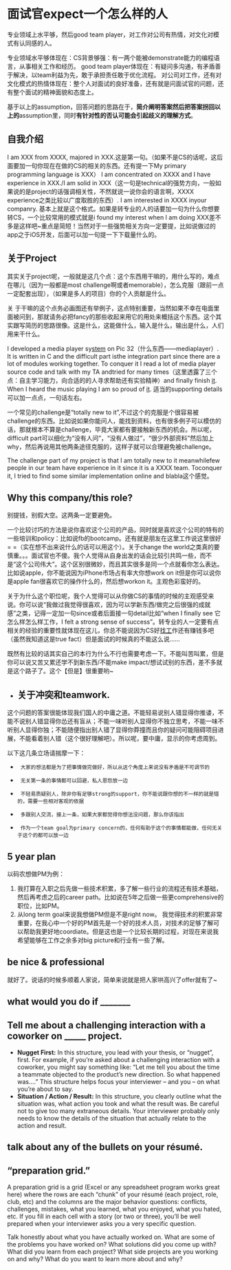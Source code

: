 # 面试官**expect**一个怎么样的人

专业领域上水平够，然后good team player，对工作对公司有热情，对文化对模式有认同感的人。

专业领域水平够体现在：CS背景够强：有一两个能被demonstrate能力的编程语言，从事相关工作和经历。
good team player体现在：有疑问多沟通，有矛盾善于解决，以team利益为先，敢于承担责任敢于优化流程。
对公司对工作，还有对文化模式的热情体现在：整个人对面试的良好准备，还有就是问面试官的问题，还有整个面试的精神面貌和态度上。

基于以上的assumption，回答问题的思路在于，**简介阐明答案然后把答案拐回以上的**assumption里，同时**有针对性的否认可能会引起歧义的理解方式**。

## 自我介绍

I am XXX from XXXX, majored in XXX.这是第一句。（如果不是CS的话呢，这后面要加一句你现在在做的CS的相关的东西。还有提一下My primary programming language is XXX） I am concentrated on XXXX and I have experience in XXX./I am solid in XXX（这一句是technical的强势方向，一般如果说的是project的话强调相关性，不然就说一说你会的语言啊，XXXX experience之类比较以广度取胜的东西）. I am interested in XXXX inyour companry.  基本上就是这个格式。如果是转专业的人的话要加一句为什么你想要转CS，一个比较常用的模式就是i found my interest when I am doing XXX差不多是这样吧~重点是简短！当然对于一些强势相关方向一定要提，比如说做过的app之于iOS开发，后面可以加一句提一下下载量什么的。



## 关于Project

其实关于project呢，一般就是这几个点：这个东西用干嘛的，用什么写的，难点在哪儿（因为一般都是most challenge啊或者memorable），怎么克服（跟前一点一定配套出现），（如果是多人的项目）你的个人贡献是什么。

关 于干嘛的这个点务必画图还有举例子，这点特别重要，当然如果不幸在电面里面被问到，那就请务必把fancy的那些收起来用它的用处来概括这个东西。这个其 实跟写简历的思路很像。这是什么，这能做什么，输入是什么，输出是什么，人们用来干什么。

I developed a media player sy[stem](http://www.1point3acres.com/%E7%BE%8E%E5%9B%BD%E5%9B%BD%E5%9C%9F%E5%AE%89%E5%85%A8%E9%83%A82012%E5%B9%B4%E5%BA%A6%E6%9B%B4%E6%96%B0stem%E4%B8%93%E4%B8%9A%E5%90%8D%E5%8D%95-%E7%9C%8B%E7%9C%8B%E4%BD%A0%E7%9A%84%E4%B8%93%E4%B8%9A/) on Pic 32（什么东西——mediaplayer）. It is written in C and the difficult part isthe integration part since there are a lot of modules working together. To conquer it I read a lot of media player source code and talk with my TA andtried for many times（这里透露了三个点：自主学习能力，向合适的的人寻求帮助还有实验精神）and finally finish [it](http://it/). When I heard the music playing I am so proud of [it](http://it/). 适当的supporting details可以加一点点，一句话左右。

一个常见的challenge是“totally new to it”,不过这个的克服是个很容易被challenge的东西。比如说如果你能问人，能找到资料，也有很多例子可以模仿的话，那就根本不算是challenge，毕竟大家都有要接触新东西的机会。所以呢，difficult part可以细化为“没有人问”，“没有人做过”，“很少外部资料”然后加上why，然后再说用其他两条途径克服的，这样子就可以合理避免被challenge。

The challenge part of my project is that I am totally new to it meanwhilefew people in our team have experience in it since it is a XXXX team. Toconquer it, I tried to find some similar implementation online and blabla这个感觉。

## Why this company/this role?

别提钱，别假大空。这两条一定要避免。

一个比较讨巧的方法是说你喜欢这个公司的产品，同时就是喜欢这个公司的特有的一些培训和policy：比如说fb的bootcamp。还有就是朋友在这里工作说这里很好= =（实在想不出来说什么的话可以用这个）。关于change the world之类真的要慎重。。。面试官也不傻。我个人觉得从自身出发的话会比较引共鸣一些，而不是“这个公司伟大”。这个区别很微妙，而且其实很多是同一个点就看你怎么表达。比如说apple，你不能说因为iPhone市场占有率大你想work on it但是你可以说你是apple fan很喜欢它的操作什么的，然后想workon it。主观色彩蛮好的。

关于为什么这个职位呢，我个人觉得可以从你做CS的事情的时候的主观感受来说。你可以说“我做过我觉得很喜欢，因为可以学新东西/做完之后很强的成就感”之类，记得一定加一句since或者后面接一句detail比如“when I finally see 它怎么样怎么样工作，I felt a strong sense of success”。转专业的人一定要有点相关的经验的重要性就体现在这儿，你总不能说因为CS好[找工](http://tinyurl.com/lwszxst)作还有赚钱多吧（虽然我知道这是true fact）但是面试的时候真的不能这么说……

既然有比较的话其实自己的本行为什么不行也需要考虑一下。不能叫苦叫累，但是你可以说又苦又累还学不到新东西/不能make impact/想试试别的东西，差不多就是这个路子了。这个【但是】很重要哟~

- ## 关于冲突和teamwork.

这个问题的答案很能体现我们国人的中庸之道。不能轻易说别人错显得你推诿，不能不说别人错显得你怂还有盲从；不能一味听别人显得你不独立思考，不能一味不听别人显得你独；不能随便指出别人错了显得你莽撞而且你的疑问可能阻碍项目进展，不能看着别人错（这个很好理解吧）。所以呢，要中庸，显示的你考虑周到。

以下这几条立场请揣摩一下：

-      大家的想法都是为了把事情做完做好，所以从这个角度上来说没有矛盾是不可调节的

-      无关第一条的事情都可以回避，私人恩怨放一边

-      不轻易质疑别人，除非你有足够strong的support，你不能说跟你想的不一样的就是错的，需要一些相对客观的依据

-      多跟别人交流，接上一条，如果大家都觉得你想法没问题，那么你该指出

-      作为一个team goal为primary concern的，任何有助于这个的事情都能做，任何无关于这个的都可以放一边

## 5 year plan

以码农想做PM为例：

1. 我打算在入职之后先做一些技术积累，多了解一些行业的流程还有技术基础，然后再考虑之后的career path。比如说在5年之后做一些更comprehensive的职位，比如PM。
2. 从long term goal来说我想做PM但是不是right now。 我觉得技术的积累非常重要，在我心中一个好的PM首先是一个好的技术人员，对技术的足够了解可以帮助我更好地coordiate。但是这也是一个比较长期的过程，对现在来说我希望能够在工作之余多对big picture和行业有一些了解。

## be nice & professional

就好了。说话的时候多顺着人家说，简单来说就是把人家哄高兴了offer就有了~



## what would you do if _______



## Tell me about a challenging interaction with a coworker on _____ project.



- **Nugget First:** In this structure, you lead with your thesis, or “nugget”, first. For example, if you’re asked about a challenging interaction with a coworker, you might say something like: “Let me tell you about the time a teammate objected to the product’s new direction. So what happened was….” This structure helps focus your interviewer – and you – on what you’re about to say.
- **Situation / Action / Result:** In this structure, you clearly outline what the situation was, what action you took and what the result was. Be careful not to give too many extraneous details. Your interviewer probably only needs to know the details of the situation that actually relate to the action and result.

## talk about any of the bullets on your résumé.



## “preparation grid.”

A preparation grid is a grid (Excel or any spreadsheet program works great here) where the rows are each “chunk” of your résumé (each project, role, club, etc) and the columns are the major behavior questions: conflicts, challenges, mistakes, what you learned, what you enjoyed, what you hated, etc. If you fill in each cell with a story (or two or three), you’ll be well prepared when your interviewer asks you a very specific question.



Talk honestly about what you have actually worked on. What are some of the problems you have worked on? What solutions did you come up with? What did you learn from each project? What side projects are you working on and why? What do you want to learn more about and why?